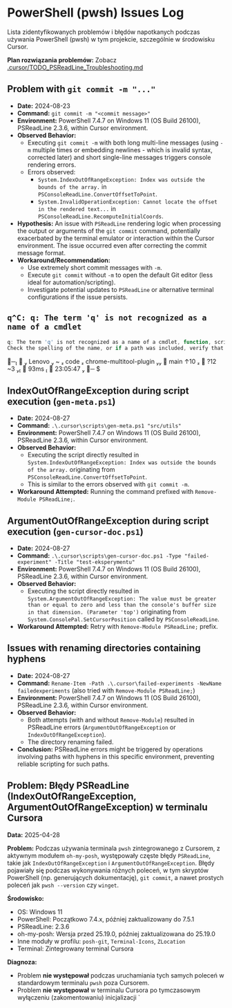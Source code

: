 # PowerShell (pwsh) Issues Log

Lista zidentyfikowanych problemów i błędów napotkanych podczas używania PowerShell (pwsh) w tym projekcie, szczególnie w środowisku Cursor.

**Plan rozwiązania problemów:** Zobacz [.cursor/TODO_PSReadLine_Troubleshooting.md](.cursor/TODO_PSReadLine_Troubleshooting.md)

## Problem with `git commit -m "..."`

- **Date:** 2024-08-23
- **Command:** `git commit -m "<commit message>"`
- **Environment:** PowerShell 7.4.7 on Windows 11 (OS Build 26100), PSReadLine 2.3.6, within Cursor environment.
- **Observed Behavior:**
    - Executing `git commit -m` with both long multi-line messages (using `-m` multiple times or embedding newlines - which is invalid syntax, corrected later) and short single-line messages triggers console rendering errors.
    - Errors observed:
        - `System.IndexOutOfRangeException: Index was outside the bounds of the array.` in `PSConsoleReadLine.ConvertOffsetToPoint`.
        - `System.InvalidOperationException: Cannot locate the offset in the rendered text...` in `PSConsoleReadLine.RecomputeInitialCoords`.
- **Hypothesis:** An issue with `PSReadLine` rendering logic when processing the output or arguments of the `git commit` command, potentially exacerbated by the terminal emulator or interaction within the Cursor environment. The issue occurred even after correcting the commit message format.
- **Workaround/Recommendation:**
    - Use extremely short commit messages with `-m`.
    - Execute `git commit` without `-m` to open the default Git editor (less ideal for automation/scripting).
    - Investigate potential updates to `PSReadLine` or alternative terminal configurations if the issue persists. 

## `q^C: q: The term 'q' is not recognized as a name of a cmdlet`

```powershell
q: The term 'q' is not recognized as a name of a cmdlet, function, script file, or executable program.
Check the spelling of the name, or if a path was included, verify that the path is correct and try again.
```

╭─   Lenovo  ~  code  chrome-multitool-plugin   main ↑10   ?12 ~3   93ms   23:05:47 
╰─ $

## IndexOutOfRangeException during script execution (`gen-meta.ps1`)

- **Date:** 2024-08-27
- **Command:** `.\.cursor\scripts\gen-meta.ps1 "src/utils"`
- **Environment:** PowerShell 7.4.7 on Windows 11 (OS Build 26100), PSReadLine 2.3.6, within Cursor environment.
- **Observed Behavior:**
    - Executing the script directly resulted in `System.IndexOutOfRangeException: Index was outside the bounds of the array.` originating from `PSConsoleReadLine.ConvertOffsetToPoint`.
    - This is similar to the errors observed with `git commit -m`.
- **Workaround Attempted:** Running the command prefixed with `Remove-Module PSReadLine;`.

## ArgumentOutOfRangeException during script execution (`gen-cursor-doc.ps1`)

- **Date:** 2024-08-27
- **Command:** `.\.cursor\scripts\gen-cursor-doc.ps1 -Type "failed-experiment" -Title "test-eksperymentu"`
- **Environment:** PowerShell 7.4.7 on Windows 11 (OS Build 26100), PSReadLine 2.3.6, within Cursor environment.
- **Observed Behavior:**
    - Executing the script directly resulted in `System.ArgumentOutOfRangeException: The value must be greater than or equal to zero and less than the console's buffer size in that dimension. (Parameter 'top')` originating from `System.ConsolePal.SetCursorPosition` called by `PSConsoleReadLine`.
- **Workaround Attempted:** Retry with `Remove-Module PSReadLine;` prefix.

## Issues with renaming directories containing hyphens

- **Date:** 2024-08-27
- **Command:** `Rename-Item -Path .\.cursor\failed-experiments -NewName failedexperiments` (also tried with `Remove-Module PSReadLine;`)
- **Environment:** PowerShell 7.4.7 on Windows 11 (OS Build 26100), PSReadLine 2.3.6, within Cursor environment.
- **Observed Behavior:**
    - Both attempts (with and without `Remove-Module`) resulted in PSReadLine errors (`ArgumentOutOfRangeException` or `IndexOutOfRangeException`).
    - The directory renaming failed.
- **Conclusion:** PSReadLine errors might be triggered by operations involving paths with hyphens in this specific environment, preventing reliable scripting for such paths.

## Problem: Błędy PSReadLine (IndexOutOfRangeException, ArgumentOutOfRangeException) w terminalu Cursora

**Data:** 2025-04-28

**Problem:**
Podczas używania terminala `pwsh` zintegrowanego z Cursorem, z aktywnym modułem `oh-my-posh`, występowały częste błędy `PSReadLine`, takie jak `IndexOutOfRangeException` i `ArgumentOutOfRangeException`. Błędy pojawiały się podczas wykonywania różnych poleceń, w tym skryptów PowerShell (np. generujących dokumentację), `git commit`, a nawet prostych poleceń jak `pwsh --version` czy `winget`.

**Środowisko:**
- OS: Windows 11
- PowerShell: Początkowo 7.4.x, później zaktualizowany do 7.5.1
- PSReadLine: 2.3.6
- oh-my-posh: Wersja przed 25.19.0, później zaktualizowana do 25.19.0
- Inne moduły w profilu: `posh-git`, `Terminal-Icons`, `ZLocation`
- Terminal: Zintegrowany terminal Cursora

**Diagnoza:**
- Problem **nie występował** podczas uruchamiania tych samych poleceń w standardowym terminalu `pwsh` poza Cursorem.
- Problem **nie występował** w terminalu Cursora po tymczasowym wyłączeniu (zakomentowaniu) inicjalizacji `